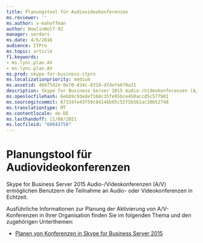 ```yaml
---
title: Planungstool für Audiovideokonferenzen
ms.reviewer: ''
ms.author: v-mahoffman
author: HowlinWolf-92
manager: serdars
ms.date: 4/6/2016
audience: ITPro
ms.topic: article
f1.keywords:
- ms.lync.plan.AV
- ms.lync.plan.AV
ms.prod: skype-for-business-itpro
ms.localizationpriority: medium
ms.assetid: 466f5d2e-0e70-434c-8318-dfdefe679a31
description: Skype for Business Server 2015 Audio-/Videokonferenzen (A/V) ermöglichen Benutzern die Teilnahme an Audio- oder Videokonferenzen in Echtzeit.
ms.openlocfilehash: 6ebb9c93edef168c35fe95bce450accd5c577981
ms.sourcegitcommit: 67324fe43f50c8414bb65c52f5b561ac30b52748
ms.translationtype: MT
ms.contentlocale: de-DE
ms.lasthandoff: 11/08/2021
ms.locfileid: "60843758"
---
```

# <a name="audio-video-conferencing-planning-tool"></a>Planungstool für Audiovideokonferenzen
 
Skype for Business Server 2015 Audio-/Videokonferenzen (A/V) ermöglichen Benutzern die Teilnahme an Audio- oder Videokonferenzen in Echtzeit.
  
Ausführliche Informationen zur Planung der Aktivierung von A/V-Konferenzen in Ihrer Organisation finden Sie im folgenden Thema und den zugehörigen Unterthemen: 
  
- [Planen von Konferenzen in Skype for Business Server 2015](../../plan-your-deployment/conferencing/conferencing.md)
    

